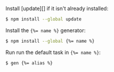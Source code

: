 Install [update][] if it isn't already installed:

```sh
$ npm install --global update
```

Install the `{%= name %}` generator:

```sh
$ npm install --global {%= name %}
```

Run run the default task in `{%= name %}`:

```sh
$ gen {%= alias %}
```
